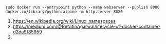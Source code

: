 ```
sudo docker run --entrypoint python --name webserver --publish 8080 docker.io/library/python:alpine -m http.server 8080
```
1. https://en.wikipedia.org/wiki/Linux_namespaces
2. https://medium.com/@BeNitinAgarwal/lifecycle-of-docker-container-d2da9f85959
3. 
